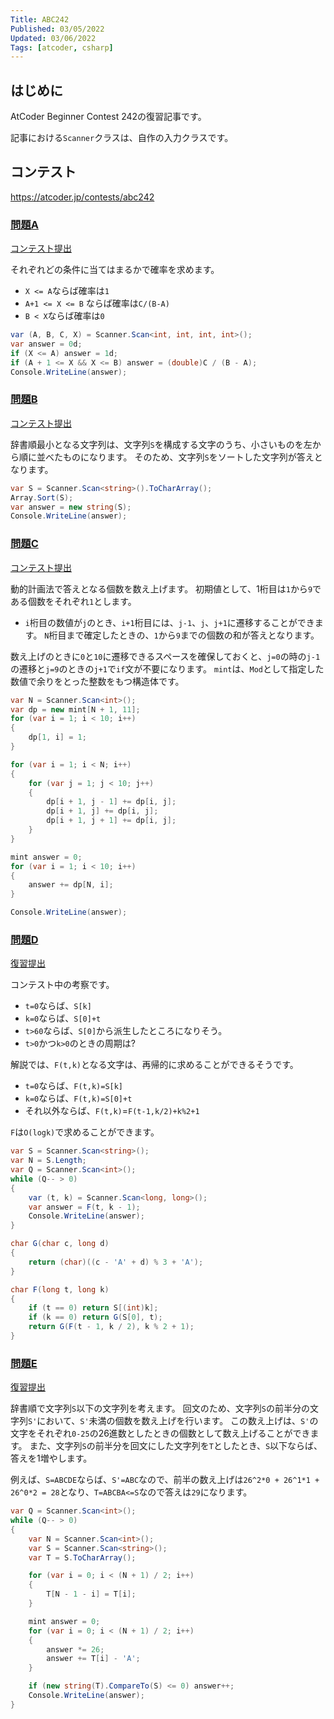 ```yaml
---
Title: ABC242
Published: 03/05/2022
Updated: 03/06/2022
Tags: [atcoder, csharp]
---
```


## はじめに

AtCoder Beginner Contest 242の復習記事です。

記事における`Scanner`クラスは、自作の入力クラスです。

## コンテスト

<https://atcoder.jp/contests/abc242>

### [問題A](https://atcoder.jp/contests/abc242/tasks/abc242_a)

[コンテスト提出](https://atcoder.jp/contests/ABC242/submissions/29883827)

それぞれどの条件に当てはまるかで確率を求めます。

- `X <= A`ならば確率は`1`
- `A+1 <= X <= B` ならば確率は`C/(B-A)`
- `B < X`ならば確率は`0`

```csharp
var (A, B, C, X) = Scanner.Scan<int, int, int, int>();
var answer = 0d;
if (X <= A) answer = 1d;
if (A + 1 <= X && X <= B) answer = (double)C / (B - A);
Console.WriteLine(answer);
```

### [問題B](https://atcoder.jp/contests/abc242/tasks/abc242_b)

[コンテスト提出](https://atcoder.jp/contests/ABC242/submissions/29869226)

辞書順最小となる文字列は、文字列`S`を構成する文字のうち、小さいものを左から順に並べたものになります。
そのため、文字列`S`をソートした文字列が答えとなります。

```csharp
var S = Scanner.Scan<string>().ToCharArray();
Array.Sort(S);
var answer = new string(S);
Console.WriteLine(answer);
```

### [問題C](https://atcoder.jp/contests/abc242/tasks/abc242_c)

[コンテスト提出](https://atcoder.jp/contests/ABC242/submissions/29875962)

動的計画法で答えとなる個数を数え上げます。
初期値として、1桁目は`1`から`9`である個数をそれぞれ`1`とします。

- `i`桁目の数値が`j`のとき、`i+1`桁目には、`j-1`、`j`、`j+1`に遷移することができます。
`N`桁目まで確定したときの、`1`から`9`までの個数の和が答えとなります。

数え上げのときに`0`と`10`に遷移できるスペースを確保しておくと、`j=0`の時の`j-1`の遷移と`j=9`のときの`j+1`で`if`文が不要になります。
`mint`は、`Mod`として指定した数値で余りをとった整数をもつ構造体です。

```csharp
var N = Scanner.Scan<int>();
var dp = new mint[N + 1, 11];
for (var i = 1; i < 10; i++)
{
    dp[1, i] = 1;
}

for (var i = 1; i < N; i++)
{
    for (var j = 1; j < 10; j++)
    {
        dp[i + 1, j - 1] += dp[i, j];
        dp[i + 1, j] += dp[i, j];
        dp[i + 1, j + 1] += dp[i, j];
    }
}

mint answer = 0;
for (var i = 1; i < 10; i++)
{
    answer += dp[N, i];
}

Console.WriteLine(answer);
```

### [問題D](https://atcoder.jp/contests/abc242/tasks/abc242_d)

[復習提出](https://atcoder.jp/contests/ABC242/submissions/29901915)

コンテスト中の考察です。

- `t=0`ならば、`S[k]`
- `k=0`ならば、`S[0]+t`
- `t>60`ならば、`S[0]`から派生したところになりそう。
- `t>0`かつ`k>0`のときの周期は?

解説では、`F(t,k)`となる文字は、再帰的に求めることができるそうです。

- `t=0`ならば、`F(t,k)=S[k]`
- `k=0`ならば、`F(t,k)=S[0]+t`
- それ以外ならば、`F(t,k)`=`F(t-1,k/2)+k%2+1`

`F`は`O(logk)`で求めることができます。

```csharp
var S = Scanner.Scan<string>();
var N = S.Length;
var Q = Scanner.Scan<int>();
while (Q-- > 0)
{
    var (t, k) = Scanner.Scan<long, long>();
    var answer = F(t, k - 1);
    Console.WriteLine(answer);
}

char G(char c, long d)
{
    return (char)((c - 'A' + d) % 3 + 'A');
}

char F(long t, long k)
{
    if (t == 0) return S[(int)k];
    if (k == 0) return G(S[0], t);
    return G(F(t - 1, k / 2), k % 2 + 1);
}

```

### [問題E](https://atcoder.jp/contests/abc242/tasks/abc242_e)

[復習提出](https://atcoder.jp/contests/ABC242/submissions/29902510)

辞書順で文字列`S`以下の文字列を考えます。
回文のため、文字列`S`の前半分の文字列`S'`において、`S'`未満の個数を数え上げを行います。
この数え上げは、`S'`の文字をそれぞれ`0-25`の26進数としたときの個数として数え上げることができます。
また、文字列`S`の前半分を回文にした文字列を`T`としたとき、`S`以下ならば、答えを1増やします。

例えば、`S=ABCDE`ならば、`S'=ABC`なので、前半の数え上げは`26^2*0 + 26^1*1 + 26^0*2 = 28`となり、`T=ABCBA<=S`なので答えは`29`になります。

```csharp
var Q = Scanner.Scan<int>();
while (Q-- > 0)
{
    var N = Scanner.Scan<int>();
    var S = Scanner.Scan<string>();
    var T = S.ToCharArray();

    for (var i = 0; i < (N + 1) / 2; i++)
    {
        T[N - 1 - i] = T[i];
    }

    mint answer = 0;
    for (var i = 0; i < (N + 1) / 2; i++)
    {
        answer *= 26;
        answer += T[i] - 'A';
    }

    if (new string(T).CompareTo(S) <= 0) answer++;
    Console.WriteLine(answer);
}
```
